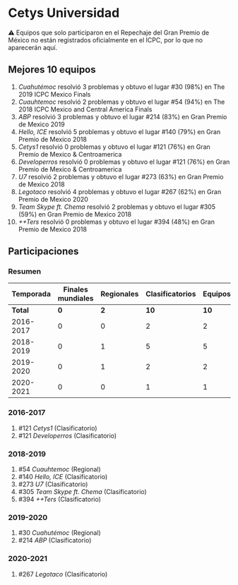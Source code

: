 # Cetys Universidad

:warning: Equipos que solo participaron en el Repechaje del Gran Premio de México no están registrados oficialmente en el ICPC, por lo que no aparecerán aquí.

## Mejores 10 equipos

1. _Cuahutémoc_ resolvió 3 problemas y obtuvo el lugar #30 (98%) en The 2019 ICPC Mexico Finals
1. _Cuauhtemoc_ resolvió 2 problemas y obtuvo el lugar #54 (94%) en The 2018 ICPC Mexico and Central America Finals
1. _ABP_ resolvió 3 problemas y obtuvo el lugar #214 (83%) en Gran Premio de Mexico 2019
1. _Hello, ICE_ resolvió 5 problemas y obtuvo el lugar #140 (79%) en Gran Premio de Mexico 2018
1. _Cetys1_ resolvió 0 problemas y obtuvo el lugar #121 (76%) en Gran Premio de Mexico & Centroamerica
1. _Developerros_ resolvió 0 problemas y obtuvo el lugar #121 (76%) en Gran Premio de Mexico & Centroamerica
1. _U7_ resolvió 2 problemas y obtuvo el lugar #273 (63%) en Gran Premio de Mexico 2018
1. _Legotaco_ resolvió 4 problemas y obtuvo el lugar #267 (62%) en Gran Premio de Mexico 2020
1. _Team Skype ft. Chema_ resolvió 2 problemas y obtuvo el lugar #305 (59%) en Gran Premio de Mexico 2018
1. _++Ters_ resolvió 0 problemas y obtuvo el lugar #394 (48%) en Gran Premio de Mexico 2018

## Participaciones

### Resumen

| Temporada | Finales mundiales | Regionales | Clasificatorios | Equipos |
| --- | --- | --- | --- | --- |
| **Total** | **0** | **2** | **10** | **10** |
| 2016-2017 | 0 | 0 | 2 | 2 |
| 2018-2019 | 0 | 1 | 5 | 5 |
| 2019-2020 | 0 | 1 | 2 | 2 |
| 2020-2021 | 0 | 0 | 1 | 1 |

### 2016-2017

1. #121 _Cetys1_ (Clasificatorio)
1. #121 _Developerros_ (Clasificatorio)

### 2018-2019

1. #54 _Cuauhtemoc_ (Regional)
1. #140 _Hello, ICE_ (Clasificatorio)
1. #273 _U7_ (Clasificatorio)
1. #305 _Team Skype ft. Chema_ (Clasificatorio)
1. #394 _++Ters_ (Clasificatorio)

### 2019-2020

1. #30 _Cuahutémoc_ (Regional)
1. #214 _ABP_ (Clasificatorio)

### 2020-2021

1. #267 _Legotaco_ (Clasificatorio)



